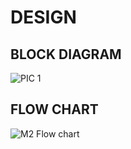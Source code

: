 # DESIGN

## BLOCK DIAGRAM

![PIC 1](https://user-images.githubusercontent.com/98836479/155835248-a39c6c3c-2988-465d-a9f2-0a2f1f9e2b46.PNG)

## FLOW CHART

![M2 Flow chart](https://user-images.githubusercontent.com/98836479/155840203-55c060f0-ff6a-4e09-9a6e-0a69f62c17c7.PNG)

